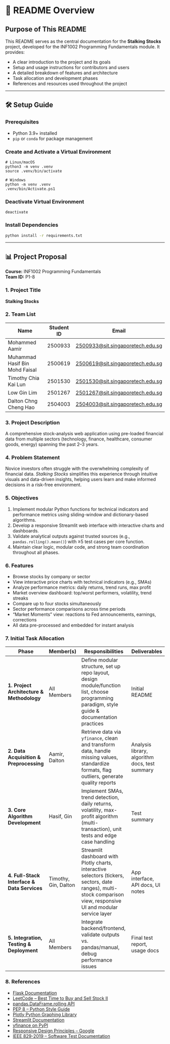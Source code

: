 # 📘 README Overview

## Purpose of This README

This README serves as the central documentation for the **Stalking Stocks** project, developed for the INF1002 Programming Fundamentals module. It provides:

- A clear introduction to the project and its goals  
- Setup and usage instructions for contributors and users  
- A detailed breakdown of features and architecture  
- Task allocation and development phases  
- References and resources used throughout the project

---

## 🛠️ Setup Guide

### Prerequisites 
- Python 3.9+ installed  
- `pip` or `conda` for package management  

### Create and Activate a Virtual Environment

```text
# Linux/macOS 
python3 -m venv .venv
source .venv/bin/activate 
```

```text
# Windows 
python -m venv .venv
.venv/bin/Activate.ps1 
```

### Deactivate Virtual Environment

```text
deactivate
```

### Install Dependencies

```bash
python install -r requirements.txt
```

---

## 📊 Project Proposal  
**Course:** INF1002 Programming Fundamentals  
**Team ID:** P1-8  

### 1. Project Title  
**Stalking Stocks**

### 2. Team List

| Name                            | Student ID | Email                                      |
|---------------------------------|------------|--------------------------------------------|
| Mohammed Aamir                  | 2500933    | 2500933@sit.singaporetech.edu.sg          |
| Muhammad Hasif Bin Mohd Faisal | 2500619    | 2500619@sit.singaporetech.edu.sg          |
| Timothy Chia Kai Lun           | 2501530    | 2501530@sit.singaporetech.edu.sg          |
| Low Gin Lim                    | 2501267    | 2501267@sit.singaporetech.edu.sg          |
| Dalton Chng Cheng Hao          | 2504003    | 2504003@sit.singaporetech.edu.sg          |

### 3. Project Description  
A comprehensive stock-analysis web application using pre-loaded financial data from multiple sectors (technology, finance, healthcare, consumer goods, energy) spanning the past 2–3 years.

### 4. Problem Statement  
Novice investors often struggle with the overwhelming complexity of financial data. *Stalking Stocks* simplifies this experience through intuitive visuals and data-driven insights, helping users learn and make informed decisions in a risk-free environment.

### 5. Objectives

1. Implement modular Python functions for technical indicators and performance metrics using sliding-window and dictionary-based algorithms.  
2. Develop a responsive Streamlit web interface with interactive charts and dashboards.  
3. Validate analytical outputs against trusted sources (e.g., `pandas.rolling().mean()`) with ≥5 test cases per core function.  
4. Maintain clear logic, modular code, and strong team coordination throughout all phases.

### 6. Features

- Browse stocks by company or sector  
- View interactive price charts with technical indicators (e.g., SMAs)  
- Analyze performance metrics: daily returns, trend runs, max profit  
- Market overview dashboard: top/worst performers, volatility, trend streaks  
- Compare up to four stocks simultaneously  
- Sector performance comparisons across time periods  
- “Market Moments” view: reactions to Fed announcements, earnings, corrections  
- All data pre-processed and embedded for instant analysis

### 7. Initial Task Allocation

| Phase | Member(s) | Responsibilities | Deliverables |
|-------|-----------|------------------|--------------|
| **1. Project Architecture & Methodology** | All Members | Define modular structure, set up repo layout, design module/function list, choose programming paradigm, style guide & documentation practices | Initial README |
| **2. Data Acquisition & Preprocessing** | Aamir, Dalton | Retrieve data via `yfinance`, clean and transform data, handle missing values, standardize formats, flag outliers, generate quality reports | Analysis library, algorithm docs, test summary |
| **3. Core Algorithm Development** | Hasif, Gin | Implement SMAs, trend detection, daily returns, volatility, max-profit algorithm (multi-transaction), unit tests and edge case handling | Test summary |
| **4. Full-Stack Interface & Data Services** | Timothy, Gin, Dalton | Streamlit dashboard with Plotly charts, interactive selectors (tickers, sectors, date ranges), multi-stock comparison view, responsive UI and modular service layer | App interface, API docs, UI notes |
| **5. Integration, Testing & Deployment** | All Members | Integrate backend/frontend, validate outputs vs. pandas/manual, debug performance issues | Final test report, usage docs |

### 8. References

- [Flask Documentation](https://flask.palletsprojects.com)  
- [LeetCode – Best Time to Buy and Sell Stock II](https://leetcode.com)  
- [pandas.DataFrame.rolling API](https://pandas.pydata.org)  
- [PEP 8 – Python Style Guide](https://peps.python.org/pep-0008/)  
- [Plotly Python Graphing Library](https://plotly.com/python/)  
- [Streamlit Documentation](https://streamlit.io)  
- [yfinance on PyPI](https://pypi.org/project/yfinance/)  
- [Responsive Design Principles – Google](https://developers.google.com/web/fundamentals/design-and-ux/responsive)  
- [IEEE 829-2019 – Software Test Documentation](https://ieeexplore.ieee.org/document/829)
